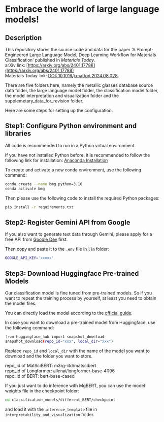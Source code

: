  # Embrace the world of large language models!
 
 ## Description
 
This repository stores the source code and data for the paper 'A Prompt-Engineered Large Language Model, Deep Learning Workflow
for Materials Classification' published in *Materials Today*.  
arXiv link: [https://arxiv.org/abs/2401.17788](https://arxiv.org/abs/2401.17788)  
Materials Today link: [DOI: 10.1016/j.mattod.2024.08.028](https://www.sciencedirect.com/science/article/abs/pii/S1369702124002001).

There are five folders here, namely the metallic glasses database source data folder, the large language model folder, the classification model folder, the model interpretation and visualization folder and the supplemetary_data_for_revision folder.  

Here are some steps for setting up the configuration.
 
 ## Step1: Configure Python environment and libraries
 
 All code is recommended to run in a Python virtual environment. 

 If you have not installed Python before, it is recommended to follow the following link for installation: [Anaconda Installation](https://docs.anaconda.com/free/anaconda/install/)  

 To create and activate a new conda environment, use the following command:
 
 ```bash
 conda create --name bmg python=3.10
 conda activate bmg
 ```
 Then please use the following code to install the required Python packages:

 ```bash
 pip install -r requirements.txt
 ```
 
 ## Step2: Register Gemini API from Google
If you also want to generate text data through Gemini, please apply for a free API from [Google Dev](https://ai.google.dev/) first.  

Then copy and paste it to the `.env` file in `llm` folder:

```bash
GOOGLE_API_KEY='xxxxx'
```


 ## Step3: Download Huggingface Pre-trained Models
 
 Our classification model is fine tuned from pre-trained models. So if you want to repeat the training process by yourself, at least you need to obtain the model files.

 You can directly load the model according to the [official guide](https://huggingface.co/learn/nlp-course/en/chapter2/3?fw=pt).

 In case you want to download a pre-trained model from Huggingface, use the following command:
 
 ```bash
 from huggingface_hub import snapshot_download
 snapshot_download(repo_id="xxx", local_dir="xxx")
 ```
 
 Replace `repo_id` and `local_dir` with the name of the model you want to download and the folder you want to store.

 repo_id of MatSciBERT: m3rg-iitd/matscibert   
 repo_id of Longformer: allenai/longformer-base-4096  
 repo_id of BERT: bert-base-cased  

 If you just want to do inference with MgBERT, you can use the model weights file in the checkpoint folder:

 ```bash
 cd classification_models/different_BERT/checkpoint
 ```

 and load it with the `inference_template` file in `interpretability_and_visualization` folder.

